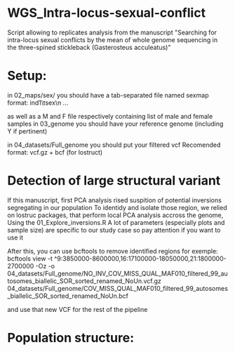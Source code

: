 # WGS_Intra-locus-sexual-conflict
Script allowing to replicates analysis from the manuscript "Searching for intra-locus sexual conflicts by the mean of whole genome sequencing in the three-spined stickleback (Gasterosteus acculeatus)"


# Setup:
in 02_maps/sex/ you should have a tab-separated file named sexmap
format: ind1\tsex\n ...

as well as a M and F file respectively containing list of male and female samples
in  03_genome
you should have your reference genome (including Y if pertinent)

in 04_datasets/Full_genome you should put your filtered vcf
Recomended format: vcf.gz + bcf (for lostruct)


# Detection of large structural variant
If this manuscript, first PCA analysis rised suspition of potential inversions segregating in our population
To identidy and isolate those region, we relied on lostruc packages, that perform local PCA analysis accross the genome,
Using the 01_Explore_inversions.R 
A lot of parameters (especially plots and sample size) are specific to our study case so pay attention if you want to use it

After this, you can use bcftools to remove identified regions for exemple:
bcftools view -t ^9:3850000-8600000,16:17100000-18050000,21:1800000-2700000 -Oz -o 04_datasets/Full_genome/NO_INV_COV_MISS_QUAL_MAF010_filtered_99_autosomes_biallelic_SOR_sorted_renamed_NoUn.vcf.gz 04_datasets/Full_genome/COV_MISS_QUAL_MAF010_filtered_99_autosomes_biallelic_SOR_sorted_renamed_NoUn.bcf

and use that new VCF for the rest of the pipeline

# Population structure:

